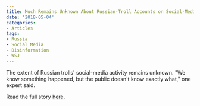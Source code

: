 ```yaml
---
title: Much Remains Unknown About Russian-Troll Accounts on Social-Media Giants
date: '2018-05-04'
categories:
- Articles
tags:
- Russia
- Social Media
- Disinformation
- WSJ
---
```

The extent of Russian trolls' social-media activity remains unknown. "We know something happened, but the public doesn't know exactly what," one expert said.

Read the full story [here](https://t.co/HEtNVG668s).